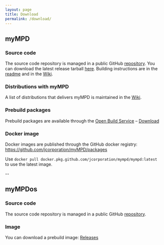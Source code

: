 ```yaml
---
layout: page
title: Download
permalink: /download/
---
```


## myMPD

### Source code
The source code repository is managed in a public GitHub <a href="https://github.com/jcorporation/myMPD/">repository</a>. You can download the latest release tarball <a href="https://github.com/jcorporation/myMPD/releases">here</a>. Building instructions are in the <a href="https://github.com/jcorporation/myMPD/blob/master/README.md">readme</a> and in the <a href="https://github.com/jcorporation/myMPD/wiki/Building-myMPD">Wiki</a>.

### Distributions with myMPD
A list of distributions that delivers myMPD is maintained in the <a href="https://github.com/jcorporation/myMPD/wiki/Distributions-with-myMPD">Wiki</a>.

### Prebuild packages
Prebuild packages are available through the <a href="https://build.opensuse.org/package/show/home:jcorporation/myMPD">Open Build Service</a> &ndash; <a href="https://download.opensuse.org/repositories/home:/jcorporation/">Download</a>

### Docker image
Docker images are published through the GitHub docker registry: <a href="https://github.com/jcorporation/myMPD/packages">https://github.com/jcorporation/myMPD/packages</a>

Use ``docker pull docker.pkg.github.com/jcorporation/mympd/mympd:latest`` to use the latest image.

--

## myMPDos
### Source code
The source code repository is managed in a public GitHub <a href="https://github.com/jcorporation/myMPDos/">repository</a>.

### Image
You can download a prebuild image: <a href="https://github.com/jcorporation/myMPDos/releases">Releases</a>
